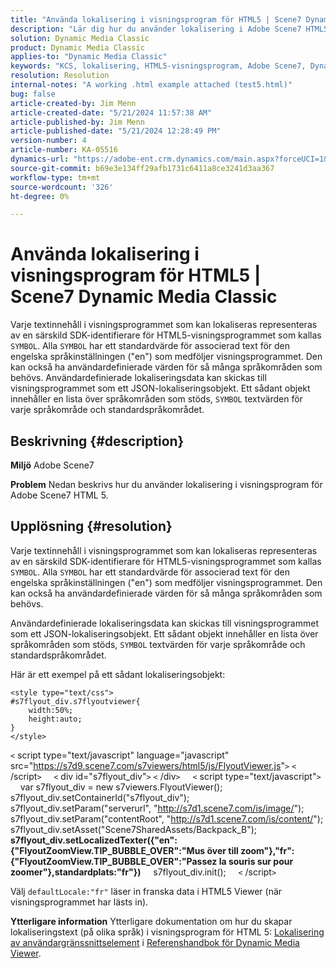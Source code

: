 ```yaml
---
title: "Använda lokalisering i visningsprogram för HTML5 | Scene7 Dynamic Media Classic"
description: "Lär dig hur du använder lokalisering i Adobe Scene7 HTML5-visningsprogram."
solution: Dynamic Media Classic
product: Dynamic Media Classic
applies-to: "Dynamic Media Classic"
keywords: "KCS, lokalisering, HTML5-visningsprogram, Adobe Scene7, Dynamic Media Classic, How To"
resolution: Resolution
internal-notes: "A working .html example attached (test5.html)"
bug: false
article-created-by: Jim Menn
article-created-date: "5/21/2024 11:57:38 AM"
article-published-by: Jim Menn
article-published-date: "5/21/2024 12:28:49 PM"
version-number: 4
article-number: KA-05516
dynamics-url: "https://adobe-ent.crm.dynamics.com/main.aspx?forceUCI=1&pagetype=entityrecord&etn=knowledgearticle&id=7ced8f4f-6917-ef11-9f8a-6045bd006268"
source-git-commit: b69e3e134ff29afb1731c6411a8ce3241d3aa367
workflow-type: tm+mt
source-wordcount: '326'
ht-degree: 0%

---
```


# Använda lokalisering i visningsprogram för HTML5 | Scene7 Dynamic Media Classic


Varje textinnehåll i visningsprogrammet som kan lokaliseras representeras av en särskild SDK-identifierare för HTML5-visningsprogrammet som kallas `SYMBOL`. Alla `SYMBOL` har ett standardvärde för associerad text för den engelska språkinställningen (&quot;en&quot;) som medföljer visningsprogrammet. Den kan också ha användardefinierade värden för så många språkområden som behövs. Användardefinierade lokaliseringsdata kan skickas till visningsprogrammet som ett JSON-lokaliseringsobjekt. Ett sådant objekt innehåller en lista över språkområden som stöds, `SYMBOL` textvärden för varje språkområde och standardspråkområdet.

## Beskrivning {#description}


<b>Miljö</b>
Adobe Scene7

<b>Problem</b>
Nedan beskrivs hur du använder lokalisering i visningsprogram för Adobe Scene7 HTML 5.




## Upplösning {#resolution}


Varje textinnehåll i visningsprogrammet som kan lokaliseras representeras av en särskild SDK-identifierare för HTML5-visningsprogrammet som kallas `SYMBOL`.
Alla `SYMBOL` har ett standardvärde för associerad text för den engelska språkinställningen (&quot;en&quot;) som medföljer visningsprogrammet. Den kan också ha användardefinierade värden för så många språkområden som behövs.

Användardefinierade lokaliseringsdata kan skickas till visningsprogrammet som ett JSON-lokaliseringsobjekt.
Ett sådant objekt innehåller en lista över språkområden som stöds, `SYMBOL` textvärden för varje språkområde och standardspråkområdet.

Här är ett exempel på ett sådant lokaliseringsobjekt:


```
<style type="text/css">
#s7flyout_div.s7flyoutviewer{
    width:50%;
    height:auto;
}
</style>
```


`<` script type=&quot;text/javascript&quot; language=&quot;javascript&quot; src=&quot;<u style="text-decoration:underline">https://s7d9.scene7.com/s7viewers/html5/js/FlyoutViewer.js</u>&quot;`>` `<` /script`>`
    `<` div id=&quot;s7flyout_div&quot;`>` `<` /div`>`
    `<` script type=&quot;text/javascript&quot;`>`
    var s7flyout_div = new s7viewers.FlyoutViewer(); s7flyout_div.setContainerId(&quot;s7flyout_div&quot;); s7flyout_div.setParam(&quot;serverurl&quot;, &quot;<u style="text-decoration:underline">http://s7d1.scene7.com/is/image/</u>&quot;); s7flyout_div.setParam(&quot;contentRoot&quot;, &quot;<u style="text-decoration:underline">http://s7d1.scene7.com/is/content/</u>&quot;); s7flyout_div.setAsset(&quot;Scene7SharedAssets/Backpack_B&quot;);
    <b>s7flyout_div.setLocalizedTexter({&quot;en&quot;:{&quot;FlyoutZoomView.TIP_BUBBLE_OVER&quot;:&quot;Mus över till zoom&quot;},&quot;fr&quot;:{&quot;FlyoutZoomView.TIP_BUBBLE_OVER&quot;:&quot;Passez la souris sur pour zoomer&quot;},standardplats:&quot;fr&quot;})</b>
    s7flyout_div.init();
    `<` /script`>`

Välj `defaultLocale:"fr"` läser in franska data i HTML5 Viewer (när visningsprogrammet har lästs in).<br>


<b>Ytterligare information</b>
Ytterligare dokumentation om hur du skapar lokaliseringstext (på olika språk) i visningsprogram för HTML 5: [Lokalisering av användargränssnittselement](https://experienceleague.adobe.com/en/docs/dynamic-media-developer-resources/library/viewers-aem-assets-dmc/flyout/c-html5-flyout-viewer-20-localization) i [Referenshandbok för Dynamic Media Viewer](https://experienceleague.adobe.com/en/docs/dynamic-media-developer-resources/library/homeviewers).

